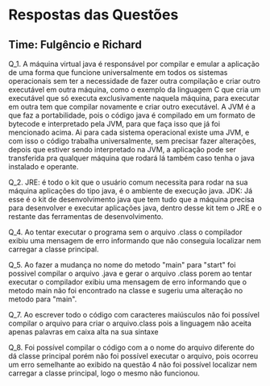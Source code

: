 # Respostas das Questões
## Time: Fulgêncio e Richard

Q_1. A máquina virtual java é responsável por compilar e emular a aplicação de uma forma que funcione universalmente em todos os sistemas operacionais sem ter a necessidade de fazer outra compilação e criar outro executável em outra máquina, como o exemplo da linguagem C que cria um executável que só executa exclusivamente naquela máquina, para executar em outra tem que compilar novamente e criar outro executável. A JVM é a que faz a portabilidade, pois o código java é compilado em um formato de bytecode e interpretado pela JVM, para que faça isso que já foi mencionado acima. Ai para cada sistema operacional existe uma JVM, e com isso o código trabalha universalmente, sem precisar fazer alterações, depois que estiver sendo interpretado na JVM, a aplicação pode ser transferida pra qualquer máquina que rodará lá também caso tenha o java instalado e operante.

Q_2.
JRE: é todo o kit que o usuário comum necessita para rodar na sua máquina aplicações do tipo   java, é o ambiente de execução java.
JDK: Já esse é o kit de desenvolvimento java que tem tudo que a máquina precisa para desenvolver e executar aplicações java, dentro desse kit tem o JRE e o restante das ferramentas de desenvolvimento.

Q_4. Ao tentar executar o programa sem o arquivo .class o compilador exibiu uma mensagem de erro informando que não conseguia localizar nem carregar
a classe principal.

Q_5. Ao fazer a mudança no nome do metodo "main" para "start" foi possivel compilar o arquivo .java e gerar o arquivo .class porem ao tentar executar
o compilador exibiu uma mensagem de erro informando que o metodo main não foi encontrado na classe e sugeriu uma alteração no metodo para "main".

Q_7. Ao escrever todo o código com caracteres maiúsculos não foi possível compilar o arquivo para criar o arquivo.class pois a linguagem não aceita apenas palavras em caixa alta na sua sintaxe

Q_8. Foi possível compilar o código com a o nome do arquivo diferente do dá classe principal porém não foi possível executar o arquivo, pois ocorreu um erro semelhante ao exibido na questão 4 não foi possível localizar nem carregar a classe principal, logo o mesmo não funcionou.
